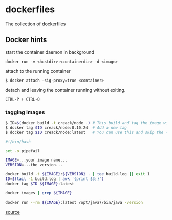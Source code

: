 dockerfiles
===========

The collection of dockerfiles

## Docker hints

start the container daemon in background
```
docker run -v <hostdir>:<containerdir> -d <image>
```

attach to the running container
```
$ docker attach –sig-proxy=true <container>
```

detach and leaving the container running without exiting.
```
CTRL-P + CTRL-Q
```

### tagging images

```sh
$ ID=$(docker build -t creack/node .) # This build and tag the image with creack/node:latest
$ docker tag $ID creack/node:0.10.24  # Add a new tag
$ docker tag $ID creack/node:latest   # You can use this and skip the -t part from build
```

```bash
#!/bin/bash

set -o pipefail

IMAGE=...your image name...
VERSION=...the version...

docker build -t ${IMAGE}:${VERSION} . | tee build.log || exit 1
ID=$(tail -1 build.log | awk '{print $3;}')
docker tag $ID ${IMAGE}:latest

docker images | grep ${IMAGE}

docker run --rm ${IMAGE}:latest /opt/java7/bin/java -version
```

[source](http://stackoverflow.com/questions/22080706/how-to-create-named-and-latest-tag-in-docker/)